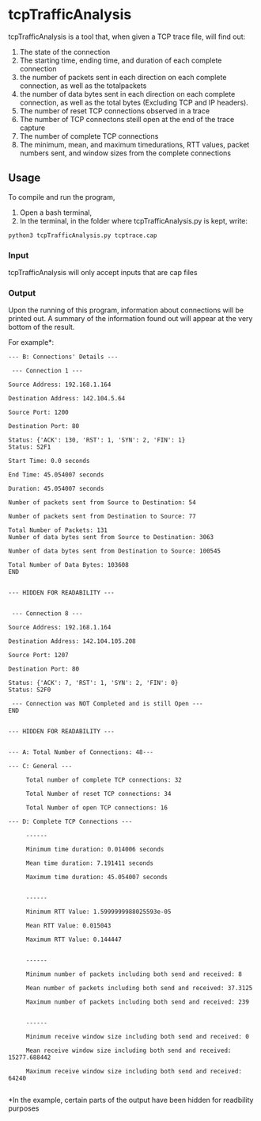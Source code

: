 # tcpTrafficAnalysis

tcpTrafficAnalysis is a tool that, when given a TCP trace file, will find out:
<ol>
        <li>The state of the connection</li>
        <li>The starting time, ending time, and duration of each complete connection</li>
        <li>the number of packets sent in each direction on each complete connection, as well as the totalpackets </li>
        <li>the number of data bytes sent in each direction on each complete connection, as well as the total bytes (Excluding TCP and IP headers).</li>
        <li>The number of reset TCP connections observed in a trace</li>
        <li>The number of TCP connectons steill open at the end of the trace capture</li>
        <li>The number of complete TCP connections</li>
        <li>The minimum, mean, and maximum timedurations, RTT values, packet numbers sent, and window sizes from the complete connections</li>
</ol>

## Usage
To compile and run the program,
<ol>
    <li>Open a bash terminal,</li>
    <li>In the terminal, in the folder where tcpTrafficAnalysis.py is kept, write: </li>
</ol>

```
python3 tcpTrafficAnalysis.py tcptrace.cap
```

### Input
tcpTrafficAnalysis will only accept inputs that are cap files

### Output
Upon the running of this program, information about connections will be printed out. A summary of the information found out will appear at the very bottom of the result.

For example*:
```
--- B: Connections' Details ---

 --- Connection 1 --- 

Source Address: 192.168.1.164

Destination Address: 142.104.5.64

Source Port: 1200

Destination Port: 80

Status: {'ACK': 130, 'RST': 1, 'SYN': 2, 'FIN': 1}
Status: S2F1

Start Time: 0.0 seconds

End Time: 45.054007 seconds

Duration: 45.054007 seconds

Number of packets sent from Source to Destination: 54

Number of packets sent from Destination to Source: 77

Total Number of Packets: 131
Number of data bytes sent from Source to Destination: 3063

Number of data bytes sent from Destination to Source: 100545

Total Number of Data Bytes: 103608
END


--- HIDDEN FOR READABILITY ---


 --- Connection 8 --- 

Source Address: 192.168.1.164

Destination Address: 142.104.105.208

Source Port: 1207

Destination Port: 80

Status: {'ACK': 7, 'RST': 1, 'SYN': 2, 'FIN': 0}
Status: S2F0

 --- Connection was NOT Completed and is still Open --- 
END


--- HIDDEN FOR READABILITY --- 


--- A: Total Number of Connections: 48---

--- C: General ---

     Total number of complete TCP connections: 32

     Total Number of reset TCP connections: 34

     Total Number of open TCP connections: 16

--- D: Complete TCP Connections ---

     ------

     Minimum time duration: 0.014006 seconds

     Mean time duration: 7.191411 seconds

     Maximum time duration: 45.054007 seconds


     ------

     Minimum RTT Value: 1.5999999988025593e-05

     Mean RTT Value: 0.015043

     Maximum RTT Value: 0.144447


     ------

     Minimum number of packets including both send and received: 8

     Mean number of packets including both send and received: 37.3125

     Maximum number of packets including both send and received: 239


     ------

     Minimum receive window size including both send and received: 0

     Mean receive window size including both send and received: 15277.688442

     Maximum receive window size including both send and received: 64240


```

*In the example, certain parts of the output have been hidden for readbility purposes


